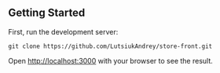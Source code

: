 

## Getting Started

First, run the development server:

```
git clone https://github.com/LutsiukAndrey/store-front.git
```

Open [http://localhost:3000](http://localhost:3000) with your browser to see the result.

